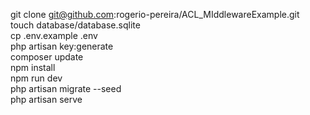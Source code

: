 git clone git@github.com:rogerio-pereira/ACL_MIddlewareExample.git  
touch database/database.sqlite  
cp .env.example .env  
php artisan key:generate  
composer update  
npm install  
npm run dev  
php artisan migrate --seed  
php artisan serve  

